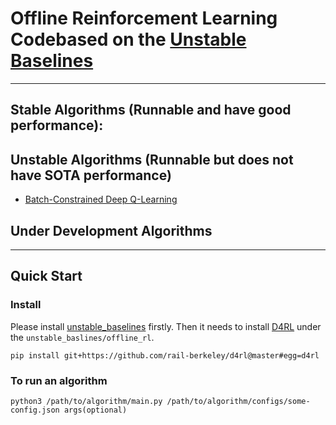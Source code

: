 # Offline Reinforcement Learning Codebased on the [Unstable Baselines](https://github.com/x35f/unstable_baselines)

---
## Stable Algorithms (Runnable and have good performance):

## Unstable Algorithms (Runnable but does not have SOTA performance)

* [Batch-Constrained Deep Q-Learning](https://arxiv.org/abs/1812.02900)

## Under Development Algorithms

---
## Quick Start
### Install
Please install [unstable_baselines](https://github.com/x35f/unstable_baselines) firstly. Then it needs to install [D4RL](https://github.com/rail-berkeley/d4rl) under the `unstable_baslines/offline_rl`.

``` shell
pip install git+https://github.com/rail-berkeley/d4rl@master#egg=d4rl
```

### To run an algorithm
``` shell
python3 /path/to/algorithm/main.py /path/to/algorithm/configs/some-config.json args(optional)
```